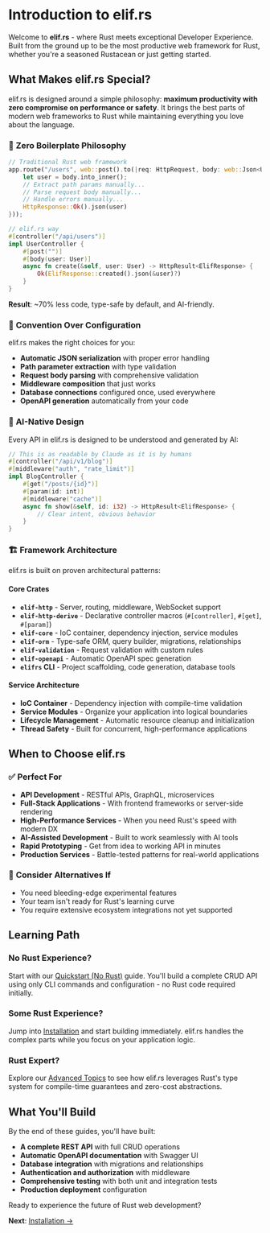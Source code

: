# Introduction to elif.rs

Welcome to **elif.rs** - where Rust meets exceptional Developer Experience. Built from the ground up to be the most productive web framework for Rust, whether you're a seasoned Rustacean or just getting started.

## What Makes elif.rs Special?

elif.rs is designed around a simple philosophy: **maximum productivity with zero compromise on performance or safety**. It brings the best parts of modern web frameworks to Rust while maintaining everything you love about the language.

### 🚀 **Zero Boilerplate Philosophy**

```rust
// Traditional Rust web framework
app.route("/users", web::post().to(|req: HttpRequest, body: web::Json<User>| async {
    let user = body.into_inner();
    // Extract path params manually...
    // Parse request body manually...  
    // Handle errors manually...
    HttpResponse::Ok().json(user)
}));

// elif.rs way
#[controller("/api/users")]
impl UserController {
    #[post("")]
    #[body(user: User)]
    async fn create(&self, user: User) -> HttpResult<ElifResponse> {
        Ok(ElifResponse::created().json(&user)?)
    }
}
```

**Result**: ~70% less code, type-safe by default, and AI-friendly.

### 🎯 **Convention Over Configuration**

elif.rs makes the right choices for you:

- **Automatic JSON serialization** with proper error handling
- **Path parameter extraction** with type validation
- **Request body parsing** with comprehensive validation
- **Middleware composition** that just works
- **Database connections** configured once, used everywhere
- **OpenAPI generation** automatically from your code

### 🤖 **AI-Native Design**

Every API in elif.rs is designed to be understood and generated by AI:

```rust
// This is as readable by Claude as it is by humans
#[controller("/api/v1/blog")]
#[middleware("auth", "rate_limit")]  
impl BlogController {
    #[get("/posts/{id}")]
    #[param(id: int)]
    #[middleware("cache")]
    async fn show(&self, id: i32) -> HttpResult<ElifResponse> {
        // Clear intent, obvious behavior
    }
}
```

### 🏗️ **Framework Architecture**

elif.rs is built on proven architectural patterns:

#### **Core Crates**
- **`elif-http`** - Server, routing, middleware, WebSocket support
- **`elif-http-derive`** - Declarative controller macros (`#[controller]`, `#[get]`, `#[param]`)
- **`elif-core`** - IoC container, dependency injection, service modules
- **`elif-orm`** - Type-safe ORM, query builder, migrations, relationships
- **`elif-validation`** - Request validation with custom rules
- **`elif-openapi`** - Automatic OpenAPI spec generation
- **`elifrs` CLI** - Project scaffolding, code generation, database tools

#### **Service Architecture**
- **IoC Container** - Dependency injection with compile-time validation
- **Service Modules** - Organize your application into logical boundaries  
- **Lifecycle Management** - Automatic resource cleanup and initialization
- **Thread Safety** - Built for concurrent, high-performance applications

## When to Choose elif.rs

### ✅ **Perfect For**

- **API Development** - RESTful APIs, GraphQL, microservices
- **Full-Stack Applications** - With frontend frameworks or server-side rendering
- **High-Performance Services** - When you need Rust's speed with modern DX
- **AI-Assisted Development** - Built to work seamlessly with AI tools
- **Rapid Prototyping** - Get from idea to working API in minutes
- **Production Services** - Battle-tested patterns for real-world applications

### 🤔 **Consider Alternatives If**

- You need bleeding-edge experimental features
- Your team isn't ready for Rust's learning curve
- You require extensive ecosystem integrations not yet supported

## Learning Path

### **No Rust Experience?** 
Start with our [Quickstart (No Rust)](quickstart-no-rust.md) guide. You'll build a complete CRUD API using only CLI commands and configuration - no Rust code required initially.

### **Some Rust Experience?**
Jump into [Installation](installation.md) and start building immediately. elif.rs handles the complex parts while you focus on your application logic.

### **Rust Expert?**
Explore our [Advanced Topics](../advanced/ioc-overview.md) to see how elif.rs leverages Rust's type system for compile-time guarantees and zero-cost abstractions.

## What You'll Build

By the end of these guides, you'll have built:

- **A complete REST API** with full CRUD operations
- **Automatic OpenAPI documentation** with Swagger UI
- **Database integration** with migrations and relationships  
- **Authentication and authorization** with middleware
- **Comprehensive testing** with both unit and integration tests
- **Production deployment** configuration

Ready to experience the future of Rust web development?

**Next**: [Installation →](installation.md)